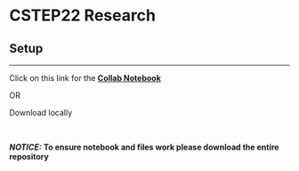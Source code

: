 # CSTEP22 Research

## Setup

---

Click on this link for the **[Collab Notebook](https://github.com/112523chenCSTEP22_Research)**

OR

Download locally 

<br>

***NOTICE:*** **To ensure notebook and files work please download the entire repository**